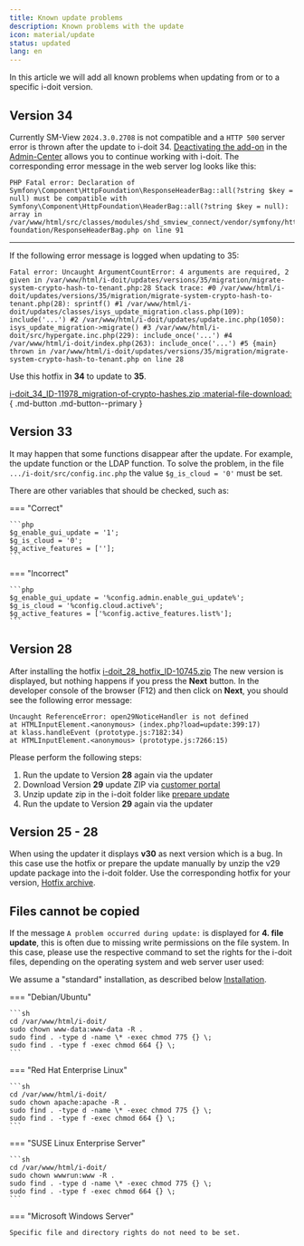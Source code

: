 ```yaml
---
title: Known update problems
description: Known problems with the update
icon: material/update
status: updated
lang: en
---
```


In this article we will add all known problems when updating from or to a specific i-doit version.

## Version 34

Currently SM-View `2024.3.0.2708` is not compatible and a `HTTP 500` server error is thrown after the update to i-doit 34. [Deactivating the add-on](../../i-doit-add-ons/index.md#deactivation) in the [Admin-Center](../admin-center.md) allows you to continue working with i-doit. The corresponding error message in the web server log looks like this:

```log
PHP Fatal error: Declaration of Symfony\Component\HttpFoundation\ResponseHeaderBag::all(?string $key = null) must be compatible with Symfony\Component\HttpFoundation\HeaderBag::all(?string $key = null): array in /var/www/html/src/classes/modules/shd_smview_connect/vendor/symfony/http-foundation/ResponseHeaderBag.php on line 91
```

---

If the following error message is logged when updating to 35:

```log
Fatal error: Uncaught ArgumentCountError: 4 arguments are required, 2 given in /var/www/html/i-doit/updates/versions/35/migration/migrate-system-crypto-hash-to-tenant.php:28 Stack trace: #0 /var/www/html/i-doit/updates/versions/35/migration/migrate-system-crypto-hash-to-tenant.php(28): sprintf() #1 /var/www/html/i-doit/updates/classes/isys_update_migration.class.php(109): include('...') #2 /var/www/html/i-doit/updates/update.inc.php(1050): isys_update_migration->migrate() #3 /var/www/html/i-doit/src/hypergate.inc.php(229): include_once('...') #4 /var/www/html/i-doit/index.php(263): include_once('...') #5 {main} thrown in /var/www/html/i-doit/updates/versions/35/migration/migrate-system-crypto-hash-to-tenant.php on line 28
```

Use this hotfix in **34** to update to **35**.

[i-doit_34_ID-11978_migration-of-crypto-hashes.zip :material-file-download:](../../assets/downloads/hotfixes/34/i-doit_34_ID-11978_migration-of-crypto-hashes.zip){ .md-button .md-button--primary }

## Version 33

It may happen that some functions disappear after the update. For example, the update function or the LDAP function. To solve the problem, in the file `.../i-doit/src/config.inc.php` the value `$g_is_cloud = '0'` must be set.

There are other variables that should be checked, such as:

=== "Correct"

    ```php
    $g_enable_gui_update = '1';
    $g_is_cloud = '0';
    $g_active_features = [''];
    ```

=== "Incorrect"

    ```php
    $g_enable_gui_update = '%config.admin.enable_gui_update%';
    $g_is_cloud = '%config.cloud.active%';
    $g_active_features = ['%config.active_features.list%'];
    ```

## Version 28

After installing the hotfix [i-doit_28_hotfix_ID-10745.zip](../hotfixes/hotfix-archive/v28.md#wrong-i-doit-version-is-downloaded-at-updater) The new version is displayed, but nothing happens if you press the **Next** button. In the developer console of the browser (F12) and then click on **Next**, you should see the following error message:
<!-- cSpell:disable -->
```shell
Uncaught ReferenceError: open29NoticeHandler is not defined
at HTMLInputElement.<anonymous> (index.php?load=update:399:17)
at klass.handleEvent (prototype.js:7182:34)
at HTMLInputElement.<anonymous> (prototype.js:7266:15)
```
<!-- cSpell:enable -->
Please perform the following steps:

1. Run the update to Version **28** again via the updater
2. Download Version **29** update ZIP via [customer portal](../customer-portal.md)
3. Unzip update zip in the i-doit folder like [prepare update](../../maintenance-and-operation/update.md#update-prepared-via-the-console)
4. Run the update to Version **29** again via the updater

## Version 25 - 28

When using the updater it displays **v30** as next version which is a bug.
In this case use the hotfix or prepare the update manually by unzip the v29 update package into the i-doit folder.
Use the corresponding hotfix for your version, [Hotfix archive](../hotfixes/hotfix-archive/index.md).

## Files cannot be copied

If the message `A problem occurred during update:` is displayed for **4. file update**, this is often due to missing write permissions on the file system.
In this case, please use the respective command to set the rights for the i-doit files, depending on the operating system and web server user used:

We assume a "standard" installation, as described below [Installation](../../installation/index.md).

=== "Debian/Ubuntu"

    ```sh
    cd /var/www/html/i-doit/
    sudo chown www-data:www-data -R .
    sudo find . -type d -name \* -exec chmod 775 {} \;
    sudo find . -type f -exec chmod 664 {} \;
    ```

=== "Red Hat Enterprise Linux"

    ```sh
    cd /var/www/html/i-doit/
    sudo chown apache:apache -R .
    sudo find . -type d -name \* -exec chmod 775 {} \;
    sudo find . -type f -exec chmod 664 {} \;
    ```

=== "SUSE Linux Enterprise Server"

    ```sh
    cd /var/www/html/i-doit/
    sudo chown wwwrun:www -R .
    sudo find . -type d -name \* -exec chmod 775 {} \;
    sudo find . -type f -exec chmod 664 {} \;
    ```

=== "Microsoft Windows Server"

    Specific file and directory rights do not need to be set.
